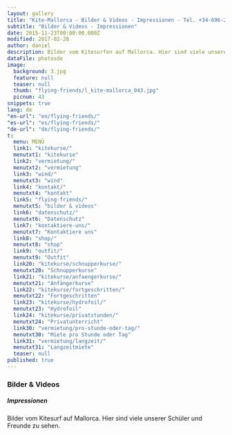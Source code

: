 ```yaml
---
layout: gallery
title: "Kite-Mallorca - Bilder & Videos - Impressionen - Tel. +34-696-264729"
subtitle: "Bilder & Videos - Impressionen"
date: 2015-11-23T00:00:00.000Z
modified: 2017-02-28
author: daniel
description: Bilder vom Kitesurfen auf Mallorca. Hier sind viele unserer Schüler und Freunde zu sehen.
dataFile: photosde
image:
  background: 3.jpg
  feature: null
  teaser: null
  thumb: "flying-friends/l_kite-mallorca_043.jpg"
  picnum: 43
snippets: true
lang: de
"en-url": "en/flying-friends/"
"es-url": "es/flying-friends/"
"de-url": "de/flying-friends/"
t: 
  menu: MENÜ
  link1: "kitekurse/"
  menutxt1: "kitekurse"
  link2: "vermietung/"
  menutxt2: "vermietung"
  link3: "wind/"
  menutxt3: "wind"
  link4: "kontakt/"
  menutxt4: "kontakt"
  link5: "flying-friends/"
  menutxt5: "bilder & videos"
  link6: "datenschutz/"
  menutxt6: "Datenschutz"
  link7: "kontaktiere-uns/"
  menutxt7: "Kontaktiere uns"
  link8: "shop/"
  menutxt8: "shop"
  link9: "outfit/"
  menutxt9: "Outfit"
  link20: "kitekurse/schnupperkurse/"
  menutxt20: "Schnupperkurse"
  link21: "kitekurse/anfaengerkurse/"
  menutxt21: "Anfängerkurse"
  link22: "kitekurse/fortgeschritten/"
  menutxt22: "Fortgeschritten"
  link23: "kitekurse/hydrofoil/"
  menutxt23: "Hydrofoil"
  link24: "kitekurse/privatstunden/"
  menutxt24: "Privatunterricht"
  link30: "vermietung/pro-stunde-oder-tag/"
  menutxt30: "Miete pro Stunde oder Tag"
  link31: "vermietung/langzeit/"
  menutxt31: "Langzeitmiete"
  teaser: null
published: true
---
```



### Bilder & Videos

##### Impressionen

Bilder vom Kitesurf auf Mallorca. Hier sind viele unserer Schüler und Freunde zu sehen.
